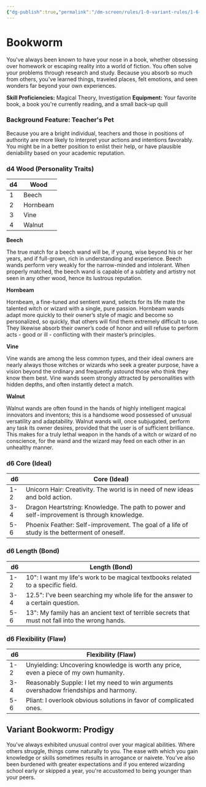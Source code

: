 ```yaml
---
{"dg-publish":true,"permalink":"/dm-screen/rules/1-0-variant-rules/1-6-1-2-background-bookworm/"}
---
```


# Bookworm

You've always been known to have your nose in a book, whether obsessing over homework or escaping reality into a world of fiction. You often solve your problems through research and study. Because you absorb so much from others, you've learned things, traveled places, felt emotions, and seen wonders far beyond your own experiences.

**Skill Proficiencies:** Magical Theory, Investigation
**Equipment:** Your favorite book, a book you're currently reading, and a small back-up quill

### Background Feature: Teacher's Pet

Because you are a bright individual, teachers and those in positions of authority are more likely to interpret your actions and intentions favorably. You might be in a better position to enlist their help, or have plausible deniability based on your academic reputation.

### **d4 Wood (Personality Traits)**

| d4 | Wood      |
| -- | --------- |
| 1  | Beech     |
| 2  | Hornbeam  |
| 3  | Vine      |
| 4  | Walnut    |

**Beech**

The true match for a beech wand will be, if young, wise beyond his or her years, and if full-grown, rich in understanding and experience. Beech wands perform very weakly for the narrow-minded and intolerant. When properly matched, the beech wand is capable of a subtlety and artistry not seen in any other wood, hence its lustrous reputation.

**Hornbeam**

Hornbeam, a fine-tuned and sentient wand, selects for its life mate the talented witch or wizard with a single, pure passion. Hornbeam wands adapt more quickly to their owner’s style of magic and become so personalized, so quickly, that others will find them extremely difficult to use. They likewise absorb their owner’s code of honor and will refuse to perform acts - good or ill - conflicting with their master’s principles.

**Vine**

Vine wands are among the less common types, and their ideal owners are nearly always those witches or wizards who seek a greater purpose, have a vision beyond the ordinary and frequently astound those who think they know them best. Vine wands seem strongly attracted by personalities with hidden depths, and often instantly detect a match.

**Walnut**

Walnut wands are often found in the hands of highly intelligent magical innovators and inventors; this is a handsome wood possessed of unusual versatility and adaptability. Walnut wands will, once subjugated, perform any task its owner desires, provided that the user is of sufficient brilliance. This makes for a truly lethal weapon in the hands of a witch or wizard of no conscience, for the wand and the wizard may feed on each other in an unhealthy manner.

### **d6 Core (Ideal)**

| d6  | Core (Ideal)                                                                |
| --- | --------------------------------------------------------------------------- |
| 1-2 | Unicorn Hair: Creativity. The world is in need of new ideas and bold action.    |
| 3-4 | Dragon Heartstring: Knowledge. The path to power and self-improvement is through knowledge. |
| 5-6 | Phoenix Feather: Self-improvement. The goal of a life of study is the betterment of oneself. |

### **d6 Length (Bond)**

| d6  | Length (Bond)                                                                                                    |
| --- | ---------------------------------------------------------------------------------------------------------------- |
| 1-2 | 10": I want my life's work to be magical textbooks related to a specific field. |
| 3-4 | 12.5": I've been searching my whole life for the answer to a certain question. |
| 5-6 | 13": My family has an ancient text of terrible secrets that must not fall into the wrong hands. |

### **d6 Flexibility (Flaw)**

| d6  | Flexibility (Flaw)                                                                    |
| --- | ------------------------------------------------------------------------------------- |
| 1-2 | Unyielding: Uncovering knowledge is worth any price, even a piece of my own humanity. |
| 3-4 | Reasonably Supple: I let my need to win arguments overshadow friendships and harmony. |
| 5-6 | Pliant: I overlook obvious solutions in favor of complicated ones.                    |

## Variant Bookworm: Prodigy

You've always exhibited unusual control over your magical abilities. Where others struggle, things come naturally to you. The ease with which you gain knowledge or skills sometimes results in arrogance or naivete. You've also been burdened with greater expectations and if you entered wizarding school early or skipped a year, you're accustomed to being younger than your peers.